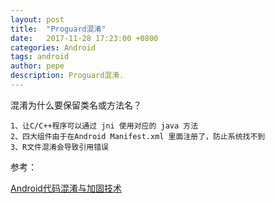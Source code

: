 ```yaml
---
layout: post
title:  "Proguard混淆"
date:   2017-11-28 17:23:00 +0800
categories: Android
tags: android
author: pepe
description: Proguard混淆.
---
```


混淆为什么要保留类名或方法名？
    
    1、让C/C++程序可以通过 jni 使用对应的 java 方法
    2、四大组件由于在Android Manifest.xml 里面注册了，防止系统找不到
    3、R文件混淆会导致引用错误
   
   
   

参考：


[Android代码混淆与加固技术](https://www.imooc.com/learn/879)


